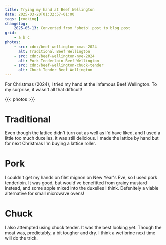 ```yaml
---
title: Trying my hand at Beef Wellington
date: 2025-03-20T01:32:57+01:00
tags: [cooking]
changelog:
    2025-05-13: Converted from 'photo' post to blog post
grid:
    - a b c
photos:
    - src: cdn:/beef-wellington-xmas-2024
      alt: Traditional Beef Wellington
    - src: cdn:/beef-wellington-nye-2024
      alt: Pork Tenderloin Beef Wellington
    - src: cdn:/beef-wellington-chuck-tender
      alt: Chuck Tender Beef Wellington
---
```


For Christmas (2024), I tried my hand at the infamous Beef Wellington. To my surprise, it wasn't all that difficult!

{{< photos >}}

# Traditional
Even though the lattice didn't turn out as well as I'd have liked, and I used a little too much duxelles, it was still delicious.
I made the lattice by hand but for next Christmas I'm buying a lattice roller.

# Pork
I couldn't get my hands on filet mignon on New Year's Eve, so I used pork tenderloin. It was good, but
would've benefitted from grainy mustard instead, and some apple mixed into the duxelles I think.
Defenitely a viable alternative for small microwave ovens!

# Chuck
I also attempted using chuck tender. It was the best looking yet.
Though the meat was, predictably, a bit tougher and dry.
I think a wet brine next time will do the trick.
